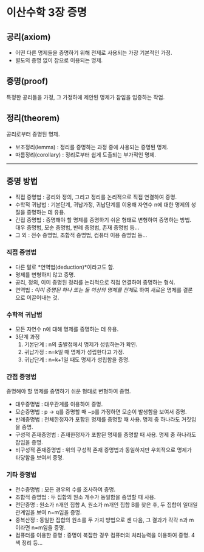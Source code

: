 # 이산수학 3장 증명

## 공리(axiom)
- 어떤 다른 명제들을 증명하기 위해 전제로 사용되는 가장 기본적인 가정.
- 별도의 증명 없이 참으로 이용되는 명제.

## 증명(proof)
특정한 공리들을 가정, 그 가정하에 제안된 명제가 참임을 입증하는 작업.

## 정리(theorem)
공리로부터 증명된 명제.
- 보조정리(lemma) : 정리를 증명하는 과정 중에 사용되는 증명된 명제.
- 따름정리(corollary) : 정리로부터 쉽게 도출되는 부가적인 명제.

-----

## 증명 방법
- 직접 증명법 : 공리와 정의, 그리고 정리를 논리적으로 직접 연결하여 증명.
- 수학적 귀납법 : 기본단계, 귀납가정, 귀납단계를 이용해 자연수 n에 대한 명제의 성질을 증명하는 데 유용.
- 간접 증명법 : 증명해야 할 명제를 증명하기 쉬운 형태로 변형하여 증명하는 방법. 대우 증명법, 모순 증명법, 반례 증명법, 존재 증명법 등...
- 그 외 : 전수 증명법, 조합적 증명법, 컴퓨터 이용 증명법 등...

### 직접 증명법
- 다른 말로 *연역법(deduction)*이라고도 함.
- 명제를 변형하지 않고 증명.
- 공리, 정의, 이미 증명된 정리를 논리적으로 직접 연결하여 증명하는 형식.
- 연역법 : *이미 증명된 하나 또는 둘 이상의 명제를 전제*로 하여 새로운 명제를 결론으로 이끌어내는 것.

### 수학적 귀납법
- 모든 자연수 n에 대해 명제를 증명하는 데 유용.
- 3단계 과정
    1. 기본단계 : n의 출발점에서 명제가 성립하는가 확인.
    2. 귀납가정 : n=k일 때 명제가 성립한다고 가정.
    3. 귀납단계 : n=k+1일 때도 명제가 성립함을 증명.

### 간접 증명법
증명해야 할 명제를 증명하기 쉬운 형태로 변형하여 증명.
- 대우증명법 : 대우관계를 이용하여 증명.
- 모순증명법 : p -> q를 증명할 때 ~p를 가정하면 모순이 발생함을 보여서 증명.
- 반례증명법 : 전체한정자가 포함된 명제를 증명할 때 사용. 명제 중 하나라도 거짓임을 증명.
- 구성적 존재증명법 : 존재한정자가 포함된 명제를 증명할 때 사용. 명제 중 하나라도 참임을 증명.
- 비구성적 존재증명법 : 위의 구성적 존재 증명법과 동일하지만 우회적으로 명제가 타당함을 보여서 증명.

### 기타 증명법
- 전수증명법 : 모든 경우의 수를 조사하여 증명.
- 조합적 증명법 : 두 집합의 원소 개수가 동일함을 증명할 때 사용.
- 전단증명 : 원소가 n개인 집합 A, 원소가 m개인 집합 B를 찾은 후, 두 집합이 일대일 관계임을 보여 n=m임을 증명.
- 중복산정 : 동일한 집합의 원소를 두 가지 방법으로 센 다음, 그 결과가 각각 n과 m이라면 n=m임을 증명.
- 컴퓨터를 이용한 증명 : 증명이 복잡한 경우 컴퓨터의 처리능력을 이용하여 증명. 4색 정리 등...
